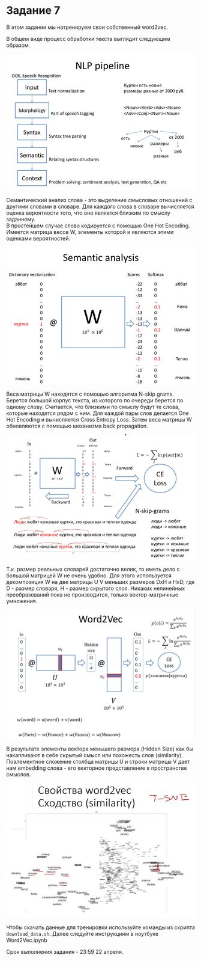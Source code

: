 # Задание 7

В этом задании мы натренируем свои собственный word2vec.  

В общем виде процесс обработки текста выглядит следующим образом.  

![](nlp_pipeline.jpg)

Семантический анализ слова - это выделение смысловых отношений с другими словами в словаре. Для каждого слова в словаре вычисляется оценка вероятности того, что оно является близким по смыслу заданному.  
В простейшем случае слово кодируется с помощью One Hot Encoding. Имеется матрица весов W, элементы которой и являются этими оценками вероятностей. 

![](sa.jpg)

Веса матрицы W находятся с помощью алгоритма N-skip grams. Берется большой корпус текста, из которого по очереди берется по одному слову. Считается, что близкими по смыслу будут те слова, которые находятся рядом с ним. Для каждой пары слов делается One Hot Encoding и вычисляется Cross Entropy Loss. Затем веса матрицы W обновляются с помощью механизма back propagation. 

![](sa_train.jpg)

Т.к. размер реальных словарей достаточно велик, то иметь дело с большой матрицей W не очень удобно. Для этого используется декомпозиция W на две матрицы U V меньших размеров DxH и HxD, где D - размер словаря, H - размер скрытого слоя. Никаких нелинейных преобразований пока не производится, только вектор-матричные умножения.


![](w2vec.jpg)

В результате элементы вектора меньшего размера (Hidden Size) как бы накапливают в себе скрытый смысл или похожесть слов (similarity).  Поэлементное сложение столбца матрицы U и строки матрицы V дает нам embedding слова - его векторное представление в пространстве смыслов.

![](tsne.jpg)

Чтобы скачать данные для тренировки используйте команды из скрипта `download_data.sh`. Далее следуйте инструкциям в ноутбуке Word2Vec.ipynb

Срок выполнения задания - 23:59 22 апреля.

